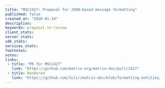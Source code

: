 ```yaml
---
title: "MSC2427: Proposal for JSON-based message formatting"
published: false
created_at: "2020-01-24"
description:
keywords: proposal-in-review
client_stats:
server_stats:
sdk_stats:
services_stats:
footnotes:
notes:
links:
 - title: "PR for MSC2427"
   link: "https://github.com/matrix-org/matrix-doc/pull/2427"
 - title: Rendered
   link: "https://github.com/tulir/matrix-doc/blob/formatting-entities/proposals/2427-json-based-message-formatting.md"
---
```

